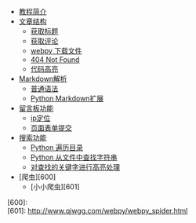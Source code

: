 * [教程简介][100]
* [文章结构][200]
    * [获取标题][201]
    * [获取评论][202]
    * [webpy 下载文件][203]
    * [404 Not Found][204]
    * [代码高亮][205]
* [Markdown解析][300]
    * [普通语法][301]
    * [Python Markdown扩展][302]
* [留言板功能][400]
    * [ip定位][401]
    * [页面表单提交][402]
* [搜索功能][500]
    * [Python 遍历目录][501]
    * [Python 从文件中查找字符串][502]
    * [对查找的关键字进行高亮处理][503]
* [爬虫][600]
    * [小小爬虫][601]

[100]:      http://www.qjwgg.com/webpy/index.html
[200]:      http://www.qjwgg.com/webpy/webpy_article_structure.html
[201]:      http://www.qjwgg.com/webpy/webpy_get_title.html
[202]:      http://www.qjwgg.com/webpy/webpy_get_comment.html
[203]:      http://www.qjwgg.com/webpy/webpy_download_file.html
[204]:      http://www.qjwgg.com/webpy/webpy_404_not_found.html
[205]:      http://www.qjwgg.com/webpy/webpy_highlight.html
[300]:      http://www.qjwgg.com/webpy/webpy_md2html.html
[301]:      http://www.qjwgg.com/webpy/webpy_markdown_syntax.html
[302]:      http://www.qjwgg.com/webpy/webpy_markdown_extra.html
[400]:      http://www.qjwgg.com/webpy/webpy_comment.html
[401]:      http://www.qjwgg.com/webpy/webpy_ip_locate.html
[402]:      http://www.qjwgg.com/webpy/webpy_form_submit.html
[500]:      http://www.qjwgg.com/webpy/webpy_search.html
[501]:      http://www.qjwgg.com/webpy/webpy_python_traverse_dir.html
[502]:      http://www.qjwgg.com/webpy/webpy_python_search_string.html
[503]:      http://www.qjwgg.com/webpy/webpy_highlight_str.html
[600]:      
[601]:      http://www.qjwgg.com/webpy/webpy_spider.html


